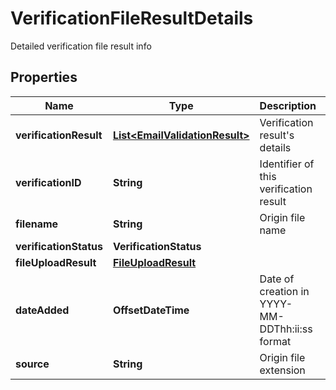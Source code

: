 

# VerificationFileResultDetails

Detailed verification file result info

## Properties

Name | Type | Description | Notes
------------ | ------------- | ------------- | -------------
**verificationResult** | [**List&lt;EmailValidationResult&gt;**](EmailValidationResult.md) | Verification result&#39;s details |  [optional]
**verificationID** | **String** | Identifier of this verification result |  [optional]
**filename** | **String** | Origin file name |  [optional]
**verificationStatus** | **VerificationStatus** |  |  [optional]
**fileUploadResult** | [**FileUploadResult**](FileUploadResult.md) |  |  [optional]
**dateAdded** | **OffsetDateTime** | Date of creation in YYYY-MM-DDThh:ii:ss format |  [optional]
**source** | **String** | Origin file extension |  [optional]



